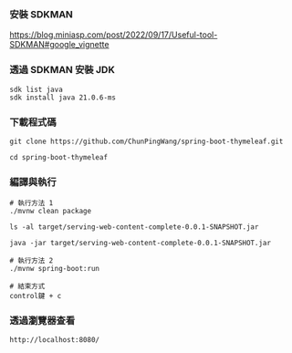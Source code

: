 ### 安裝 SDKMAN
https://blog.miniasp.com/post/2022/09/17/Useful-tool-SDKMAN#google_vignette

### 透過 SDKMAN 安裝 JDK
```
sdk list java
sdk install java 21.0.6-ms
```

### 下載程式碼
```
git clone https://github.com/ChunPingWang/spring-boot-thymeleaf.git

cd spring-boot-thymeleaf
```

### 編譯與執行
```
# 執行方法 1
./mvnw clean package

ls -al target/serving-web-content-complete-0.0.1-SNAPSHOT.jar

java -jar target/serving-web-content-complete-0.0.1-SNAPSHOT.jar

# 執行方法 2
./mvnw spring-boot:run

# 結束方式
control鍵 + c
```
### 透過瀏覽器查看
```
http://localhost:8080/

```
